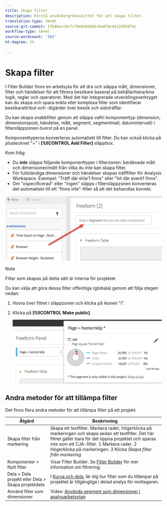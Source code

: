 ```yaml
---
title: Skapa filter
description: Förstå användargränssnittet för att skapa filter.
translation-type: tm+mt
source-git-commit: 1fb46acc9c7c70e64058d2c6a8fdcde119910fec
workflow-type: tm+mt
source-wordcount: '382'
ht-degree: 1%

---
```



# Skapa filter

I Filter Builder finns en arbetsyta för att dra och släppa mått, dimensioner, filter och händelser för att filtrera besökare baserat på behållarhierarkins logik, regler och operatorer. Med det här integrerade utvecklingsverktyget kan du skapa och spara enkla eller komplexa filter som identifierar besökarattribut och -åtgärder över besök och sidoträffar.

Du kan skapa snabbfilter genom att släppa valfri komponenttyp (dimension, dimensionspost, händelse, mått, segment, segmentmall, datumintervall) i filtersläppzonen överst på en panel.

Komponenttyperna konverteras automatiskt till filter. Du kan också klicka på plustecknet &quot;+&quot; i **[!UICONTROL Add Filter]** släppbox.

Kom ihåg:

* Du **inte** släppa följande komponenttyper i filterzonen: beräknade mått och dimensioner/mått från vilka du inte kan skapa filter.
* För fullständiga dimensioner och händelser skapas träfffilter för Analysis Workspace. Exempel: &quot;Träff där eVar1 finns&quot; eller &quot;hit där event1 finns&quot;.
* Om &quot;ospecificerad&quot; eller &quot;ingen&quot; släpps i filtersläppzonen konverteras det automatiskt till ett &quot;finns inte&quot;-filter så att det behandlas korrekt.

![](assets/segment-dropzone.png)

>[!NOTE]
>
>Filter som skapas på detta sätt är interna för projektet.

Du kan välja att göra dessa filter offentliga (globala) genom att följa stegen nedan:

1. Hovra över filtret i släppzonen och klicka på ikonen &quot;i&quot;.
1. Klicka på **[!UICONTROL Make public]**.

   ![](assets/segment-info.png)

## Andra metoder för att tillämpa filter

Det finns flera andra metoder för att tillämpa filter på ett projekt:

| Åtgärd | Beskrivning |
|--- |--- |
| Skapa filter från markering | Skapa ett textfilter. Markera rader, högerklicka på markeringen och skapa sedan ett textfilter. Det här filtret gäller bara för det öppna projektet och sparas inte som ett CJA-filter. 1 Markera rader.  2 Högerklicka på markeringen.  3 Klicka *Skapa filter från markering*. |
| Komponenter > Nytt filter | Visar Filter Builder. Se [Filter Builder](https://docs.adobe.com/content/help/en/analytics/components/segmentation/segmentation-workflow/seg-build.html) för mer information om filtrering. |
| Dela > Dela projekt eller Dela > Skapa projektdata | I [Kurva och dela](https://docs.adobe.com/content/help/en/analytics/analyze/analysis-workspace/curate-share/curate.html#concept_4A9726927E7C44AFA260E2BB2721AFC6), lär dig hur filter som du tillämpar på projektet är tillgängliga i delad analys för mottagaren. |
| Använd filter som dimensioner | Video: [Använda segment som dimensioner i analysarbetsytan](https://www.youtube.com/watch?v=WmSdReKTWto&amp;list=PL2tCx83mn7GuNnQdYGOtlyCu0V5mEZ8sS&amp;index=39) |
